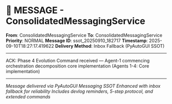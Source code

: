 # 📨 MESSAGE - ConsolidatedMessagingService

**From**: ConsolidatedMessagingService
**To**: ConsolidatedMessagingService
**Priority**: NORMAL
**Message ID**: ssot_20250910_182717
**Timestamp**: 2025-09-10T18:27:17.419622
**Delivery Method**: Inbox Fallback (PyAutoGUI SSOT)

---

ACK: Phase 4 Evolution Command received — Agent-1 commencing orchestration decomposition core implementation (Agents 1-4: Core implementation)

---

*Message delivered via PyAutoGUI Messaging SSOT*
*Enhanced with inbox fallback for reliability*
*Includes devlog reminders, 5-step protocol, and extended commands*
